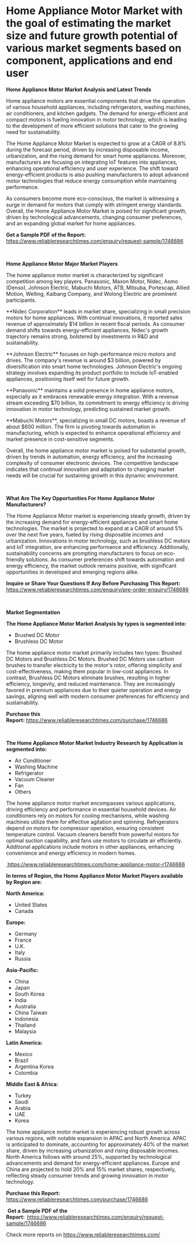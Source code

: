 <p><h1>Home Appliance Motor Market with the goal of estimating the market size and future growth potential of various market segments based on component, applications and end user</h1></p><p><strong>Home Appliance Motor Market Analysis and Latest Trends</strong></p>
<p><p>Home appliance motors are essential components that drive the operation of various household appliances, including refrigerators, washing machines, air conditioners, and kitchen gadgets. The demand for energy-efficient and compact motors is fueling innovation in motor technology, which is leading to the development of more efficient solutions that cater to the growing need for sustainability.</p><p>The Home Appliance Motor Market is expected to grow at a CAGR of 8.8% during the forecast period, driven by increasing disposable income, urbanization, and the rising demand for smart home appliances. Moreover, manufacturers are focusing on integrating IoT features into appliances, enhancing operational efficiency and user experience. The shift toward energy-efficient products is also pushing manufacturers to adopt advanced motor technologies that reduce energy consumption while maintaining performance. </p><p>As consumers become more eco-conscious, the market is witnessing a surge in demand for motors that comply with stringent energy standards. Overall, the Home Appliance Motor Market is poised for significant growth, driven by technological advancements, changing consumer preferences, and an expanding global market for home appliances.</p></p>
<p><strong>Get a Sample PDF of the Report:&nbsp;</strong> <a href="https://www.reliableresearchtimes.com/enquiry/request-sample/1746686?utm_campaign=2007&utm_medium=2&utm_source=Github&utm_content=ia&utm_term=09042025&utm_id=home-appliance-motor">https://www.reliableresearchtimes.com/enquiry/request-sample/1746686</a></p>
<p>&nbsp;</p>
<p><strong>Home Appliance Motor Major Market Players</strong></p>
<p><p>The home appliance motor market is characterized by significant competition among key players. Panasonic, Maxon Motor, Nidec, Asmo (Denso), Johnson Electric, Mabuchi Motors, ATB, Mitsuba, Portescap, Allied Motion, Welling, Kaibang Company, and Wolong Electric are prominent participants.</p><p>**Nidec Corporation** leads in market share, specializing in small precision motors for home appliances. With continual innovations, it reported sales revenue of approximately $14 billion in recent fiscal periods. As consumer demand shifts towards energy-efficient appliances, Nidec's growth trajectory remains strong, bolstered by investments in R&D and sustainability.</p><p>**Johnson Electric** focuses on high-performance micro motors and drives. The company's revenue is around $3 billion, powered by diversification into smart home technologies. Johnson Electric's ongoing strategy involves expanding its product portfolio to include IoT-enabled appliances, positioning itself well for future growth.</p><p>**Panasonic** maintains a solid presence in home appliance motors, especially as it embraces renewable energy integration. With a revenue stream exceeding $70 billion, its commitment to energy efficiency is driving innovation in motor technology, predicting sustained market growth.</p><p>**Mabuchi Motors**, specializing in small DC motors, boasts a revenue of about $600 million. The firm is pivoting towards automation in manufacturing, which is expected to enhance operational efficiency and market presence in cost-sensitive segments.</p><p>Overall, the home appliance motor market is poised for substantial growth, driven by trends in automation, energy efficiency, and the increasing complexity of consumer electronic devices. The competitive landscape indicates that continual innovation and adaptation to changing market needs will be crucial for sustaining growth in this dynamic environment.</p></p>
<p>&nbsp;</p>
<p><strong>What Are The Key Opportunities For Home Appliance Motor Manufacturers?</strong></p>
<p><p>The Home Appliance Motor market is experiencing steady growth, driven by the increasing demand for energy-efficient appliances and smart home technologies. The market is projected to expand at a CAGR of around 5% over the next five years, fueled by rising disposable incomes and urbanization. Innovations in motor technology, such as brushless DC motors and IoT integration, are enhancing performance and efficiency. Additionally, sustainability concerns are prompting manufacturers to focus on eco-friendly solutions. As consumer preferences shift towards automation and energy efficiency, the market outlook remains positive, with significant opportunities in developed and emerging regions alike.</p></p>
<p><strong>Inquire or Share Your Questions If Any Before Purchasing This Report:</strong> <a href="https://www.reliableresearchtimes.com/enquiry/pre-order-enquiry/1746686?utm_campaign=2007&utm_medium=2&utm_source=Github&utm_content=ia&utm_term=09042025&utm_id=home-appliance-motor">https://www.reliableresearchtimes.com/enquiry/pre-order-enquiry/1746686</a></p>
<p>&nbsp;</p>
<p><strong>Market Segmentation</strong></p>
<p><strong>The Home Appliance Motor Market Analysis by types is segmented into:</strong></p>
<p><ul><li>Brushed DC Motor</li><li>Brushless DC Motor</li></ul></p>
<p><p>The home appliance motor market primarily includes two types: Brushed DC Motors and Brushless DC Motors. Brushed DC Motors use carbon brushes to transfer electricity to the motor's rotor, offering simplicity and cost-effectiveness, making them popular in low-cost appliances. In contrast, Brushless DC Motors eliminate brushes, resulting in higher efficiency, longevity, and reduced maintenance. They are increasingly favored in premium appliances due to their quieter operation and energy savings, aligning well with modern consumer preferences for efficiency and sustainability.</p></p>
<p><strong>Purchase this Report:&nbsp;</strong><a href="https://www.reliableresearchtimes.com/purchase/1746686?utm_campaign=2007&utm_medium=2&utm_source=Github&utm_content=ia&utm_term=09042025&utm_id=home-appliance-motor">https://www.reliableresearchtimes.com/purchase/1746686</a></p>
<p>&nbsp;</p>
<p><strong>The Home Appliance Motor Market Industry Research by Application is segmented into:</strong></p>
<p><ul><li>Air Conditioner</li><li>Washing Machine</li><li>Refrigerator</li><li>Vacuum Cleaner</li><li>Fan</li><li>Others</li></ul></p>
<p><p>The home appliance motor market encompasses various applications, driving efficiency and performance in essential household devices. Air conditioners rely on motors for cooling mechanisms, while washing machines utilize them for effective agitation and spinning. Refrigerators depend on motors for compressor operation, ensuring consistent temperature control. Vacuum cleaners benefit from powerful motors for optimal suction capability, and fans use motors to circulate air efficiently. Additional applications include motors in other appliances, enhancing convenience and energy efficiency in modern homes.</p></p>
<p><a href="https://www.reliableresearchtimes.com/home-appliance-motor-r1746686?utm_campaign=2007&utm_medium=2&utm_source=Github&utm_content=ia&utm_term=09042025&utm_id=home-appliance-motor">&nbsp;https://www.reliableresearchtimes.com/home-appliance-motor-r1746686</a></p>
<p><strong>In terms of Region, the Home Appliance Motor Market Players available by Region are:</strong></p>
<p>
    <p> <strong> North America: </strong>
        <ul>
            <li>United States</li>
            <li>Canada</li>
        </ul>
        </p> 
    <p> <strong> Europe: </strong>
        <ul>
            <li>Germany</li>
            <li>France</li>
            <li>U.K.</li>
            <li>Italy</li>
            <li>Russia</li>
        </ul>
        </p> 
    <p> <strong> Asia-Pacific: </strong>
        <ul>
            <li>China</li>
            <li>Japan</li>
            <li>South Korea</li>
            <li>India</li>
            <li>Australia</li>
            <li>China Taiwan</li>
            <li>Indonesia</li>
            <li>Thailand</li>
            <li>Malaysia</li>
        </ul>
        </p> 
    <p> <strong> Latin America: </strong>
        <ul>
            <li>Mexico</li>
            <li>Brazil</li>
            <li>Argentina Korea</li>
            <li>Colombia</li>
        </ul>
        </p> 
    <p> <strong> Middle East & Africa: </strong>
        <ul>
            <li>Turkey</li>
            <li>Saudi</li>
            <li>Arabia</li>
            <li>UAE</li>
            <li>Korea</li>
        </ul>
    </p>
    </p>
<p><p>The home appliance motor market is experiencing robust growth across various regions, with notable expansion in APAC and North America. APAC is anticipated to dominate, accounting for approximately 40% of the market share, driven by increasing urbanization and rising disposable incomes. North America follows with around 25%, supported by technological advancements and demand for energy-efficient appliances. Europe and China are projected to hold 20% and 15% market shares, respectively, reflecting steady consumer trends and growing innovation in motor technology.</p></p>
<p><strong>Purchase this Report: </strong><a href="https://www.reliableresearchtimes.com/purchase/1746686?utm_campaign=2007&utm_medium=2&utm_source=Github&utm_content=ia&utm_term=09042025&utm_id=home-appliance-motor">https://www.reliableresearchtimes.com/purchase/1746686</a></p>
<p>&nbsp;<strong>Get a Sample PDF of the Report:&nbsp;&nbsp;</strong><a href="https://www.reliableresearchtimes.com/enquiry/request-sample/1746686?utm_campaign=2007&utm_medium=2&utm_source=Github&utm_content=ia&utm_term=09042025&utm_id=home-appliance-motor">https://www.reliableresearchtimes.com/enquiry/request-sample/1746686</a></p>
<p><strong></strong></p>
<p>Check more reports on <a href="https://www.reliableresearchtimes.com/?utm_campaign=2007&utm_medium=2&utm_source=Github&utm_content=ia&utm_term=09042025&utm_id=home-appliance-motor">https://www.reliableresearchtimes.com/</a></p>